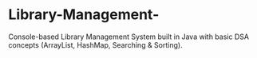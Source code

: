 # Library-Management-
Console-based Library Management System built in Java with basic DSA concepts (ArrayList, HashMap, Searching &amp; Sorting).
